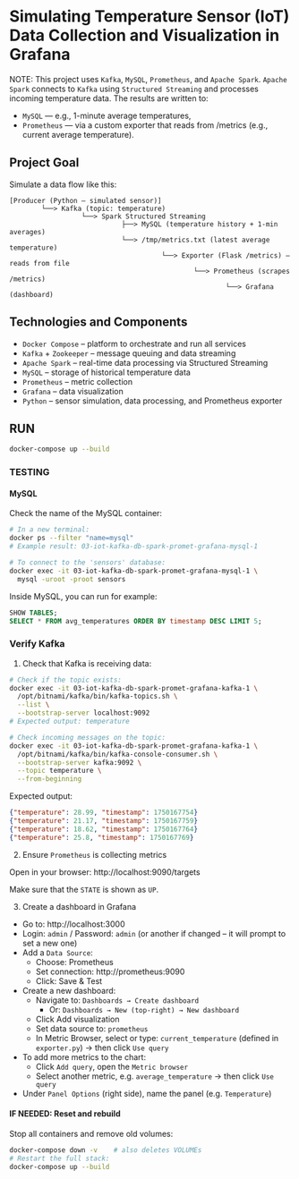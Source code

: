 # Simulating Temperature Sensor (IoT) Data Collection and Visualization in Grafana

NOTE: 
This project uses `Kafka`, `MySQL`, `Prometheus`, and `Apache Spark`.
`Apache Spark` connects to `Kafka` using `Structured Streaming` and processes incoming temperature data. The results are written to:
- `MySQL` — e.g., 1-minute average temperatures,
- `Prometheus` — via a custom exporter that reads from /metrics (e.g., current average temperature).

## Project Goal
Simulate a data flow like this:

```text
[Producer (Python – simulated sensor)]
        └──> Kafka (topic: temperature)
                  └──> Spark Structured Streaming
                            ├──> MySQL (temperature history + 1-min averages)
                            └──> /tmp/metrics.txt (latest average temperature)
                                      └──> Exporter (Flask /metrics) – reads from file
                                              └──> Prometheus (scrapes /metrics)
                                                      └──> Grafana (dashboard)
```


## Technologies and Components
- `Docker Compose` – platform to orchestrate and run all services
- `Kafka` + `Zookeeper` – message queuing and data streaming
- `Apache Spark` – real-time data processing via Structured Streaming
- `MySQL` – storage of historical temperature data
- `Prometheus` – metric collection
- `Grafana` – data visualization
- `Python` – sensor simulation, data processing, and Prometheus exporter

## RUN
```bash
docker-compose up --build
```

### TESTING

#### MySQL
Check the name of the MySQL container:

```bash
# In a new terminal:
docker ps --filter "name=mysql"
# Example result: 03-iot-kafka-db-spark-promet-grafana-mysql-1

# To connect to the 'sensors' database:
docker exec -it 03-iot-kafka-db-spark-promet-grafana-mysql-1 \
  mysql -uroot -proot sensors

```

Inside MySQL, you can run for example:

```sql
SHOW TABLES;
SELECT * FROM avg_temperatures ORDER BY timestamp DESC LIMIT 5;
```

### Verify Kafka
1. Check that Kafka is receiving data:

```bash
# Check if the topic exists:
docker exec -it 03-iot-kafka-db-spark-promet-grafana-kafka-1 \
  /opt/bitnami/kafka/bin/kafka-topics.sh \
  --list \
  --bootstrap-server localhost:9092
# Expected output: temperature

# Check incoming messages on the topic:
docker exec -it 03-iot-kafka-db-spark-promet-grafana-kafka-1 \
  /opt/bitnami/kafka/bin/kafka-console-consumer.sh \
  --bootstrap-server kafka:9092 \
  --topic temperature \
  --from-beginning
```

Expected output:

```json
{"temperature": 28.99, "timestamp": 1750167754}
{"temperature": 21.17, "timestamp": 1750167759}
{"temperature": 18.62, "timestamp": 1750167764}
{"temperature": 25.8, "timestamp": 1750167769}
```

2. Ensure `Prometheus` is collecting metrics

Open in your browser:
http://localhost:9090/targets

Make sure that the `STATE` is shown as `UP`.

3. Create a dashboard in Grafana
- Go to: http://localhost:3000
- Login: `admin` / Password: `admin` (or another if changed – it will prompt to set a new one)
- Add a `Data Source`:
  - Choose: Prometheus
  - Set connection: http://prometheus:9090
  - Click: Save & Test
- Create a new dashboard:
  - Navigate to: `Dashboards → Create dashboard`
    - Or: `Dashboards → New (top-right) → New dashboard`
  - Click Add visualization
  - Set data source to: `prometheus`
  - In Metric Browser, select or type: `current_temperature` (defined in `exporter.py`) → then click `Use query`
- To add more metrics to the chart:
  - Click `Add query`, open the `Metric browser`
  - Select another metric, e.g. `average_temperature` → then click `Use query`
- Under `Panel Options` (right side), name the panel (e.g. `Temperature`)




#### IF NEEDED: Reset and rebuild
Stop all containers and remove old volumes:

```bash
docker-compose down -v    # also deletes VOLUMEs
# Restart the full stack:
docker-compose up --build
```
